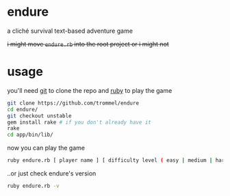 endure
=====

a cliché survival text-based adventure game

~~i might move `endure.rb` into the root project or i might not~~

usage
=====

you'll need [git](http://git-scm.com/) to clone the repo
and [ruby](https://www.ruby-lang.org/en/) to play the game

```bash
git clone https://github.com/trommel/endure
cd endure/
git checkout unstable
gem install rake # if you don't already have it
rake
cd app/bin/lib/
```

now you can play the game

```bash
ruby endure.rb [ player name ] [ difficulty level ( easy | medium | hard ) ]
```

..or just check endure's version

```bash
ruby endure.rb -v
```
